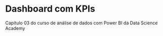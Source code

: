 # Dashboard com KPIs
 Capítulo 03 do curso de análise de dados com Power BI da Data Science Academy
